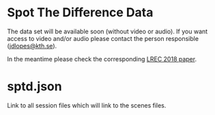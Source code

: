 # Spot The Difference Data

The data set will be available soon (without video or audio). If you want access to video and/or audio please  contact the person responsible (jdlopes@kth.se).

In the meantime please check the corresponding [LREC 2018 paper](https://github.com/zedavid/SpotTheDifferenceData/blob/master/lrec2018.pdf). 

# sptd.json
Link to all session files which will link to the scenes files.
